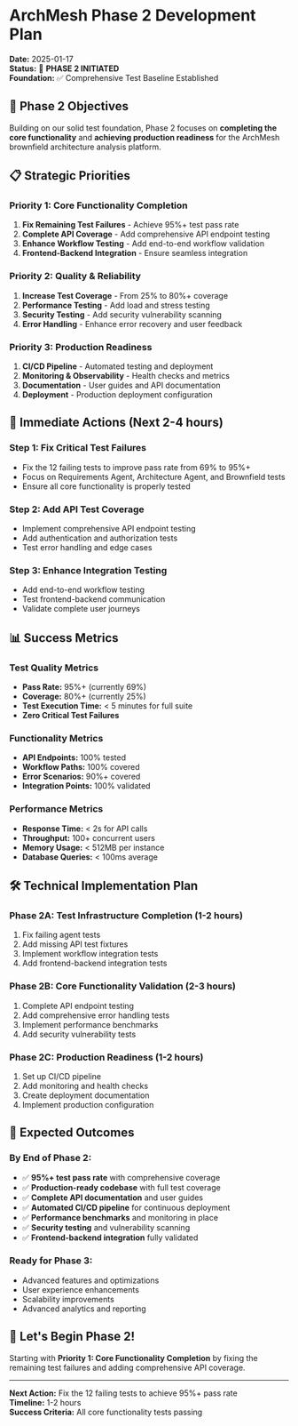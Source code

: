 # ArchMesh Phase 2 Development Plan

**Date:** 2025-01-17  
**Status:** 🚀 **PHASE 2 INITIATED**  
**Foundation:** ✅ Comprehensive Test Baseline Established

## 🎯 Phase 2 Objectives

Building on our solid test foundation, Phase 2 focuses on **completing the core functionality** and **achieving production readiness** for the ArchMesh brownfield architecture analysis platform.

## 📋 Strategic Priorities

### **Priority 1: Core Functionality Completion**
1. **Fix Remaining Test Failures** - Achieve 95%+ test pass rate
2. **Complete API Coverage** - Add comprehensive API endpoint testing
3. **Enhance Workflow Testing** - Add end-to-end workflow validation
4. **Frontend-Backend Integration** - Ensure seamless integration

### **Priority 2: Quality & Reliability**
1. **Increase Test Coverage** - From 25% to 80%+ coverage
2. **Performance Testing** - Add load and stress testing
3. **Security Testing** - Add security vulnerability scanning
4. **Error Handling** - Enhance error recovery and user feedback

### **Priority 3: Production Readiness**
1. **CI/CD Pipeline** - Automated testing and deployment
2. **Monitoring & Observability** - Health checks and metrics
3. **Documentation** - User guides and API documentation
4. **Deployment** - Production deployment configuration

## 🔧 Immediate Actions (Next 2-4 hours)

### **Step 1: Fix Critical Test Failures**
- Fix the 12 failing tests to improve pass rate from 69% to 95%+
- Focus on Requirements Agent, Architecture Agent, and Brownfield tests
- Ensure all core functionality is properly tested

### **Step 2: Add API Test Coverage**
- Implement comprehensive API endpoint testing
- Add authentication and authorization tests
- Test error handling and edge cases

### **Step 3: Enhance Integration Testing**
- Add end-to-end workflow testing
- Test frontend-backend communication
- Validate complete user journeys

## 📊 Success Metrics

### **Test Quality Metrics**
- **Pass Rate:** 95%+ (currently 69%)
- **Coverage:** 80%+ (currently 25%)
- **Test Execution Time:** < 5 minutes for full suite
- **Zero Critical Test Failures**

### **Functionality Metrics**
- **API Endpoints:** 100% tested
- **Workflow Paths:** 100% covered
- **Error Scenarios:** 90%+ covered
- **Integration Points:** 100% validated

### **Performance Metrics**
- **Response Time:** < 2s for API calls
- **Throughput:** 100+ concurrent users
- **Memory Usage:** < 512MB per instance
- **Database Queries:** < 100ms average

## 🛠️ Technical Implementation Plan

### **Phase 2A: Test Infrastructure Completion (1-2 hours)**
1. Fix failing agent tests
2. Add missing API test fixtures
3. Implement workflow integration tests
4. Add frontend-backend integration tests

### **Phase 2B: Core Functionality Validation (2-3 hours)**
1. Complete API endpoint testing
2. Add comprehensive error handling tests
3. Implement performance benchmarks
4. Add security vulnerability tests

### **Phase 2C: Production Readiness (1-2 hours)**
1. Set up CI/CD pipeline
2. Add monitoring and health checks
3. Create deployment documentation
4. Implement production configuration

## 🎯 Expected Outcomes

### **By End of Phase 2:**
- ✅ **95%+ test pass rate** with comprehensive coverage
- ✅ **Production-ready codebase** with full test coverage
- ✅ **Complete API documentation** and user guides
- ✅ **Automated CI/CD pipeline** for continuous deployment
- ✅ **Performance benchmarks** and monitoring in place
- ✅ **Security testing** and vulnerability scanning
- ✅ **Frontend-backend integration** fully validated

### **Ready for Phase 3:**
- Advanced features and optimizations
- User experience enhancements
- Scalability improvements
- Advanced analytics and reporting

## 🚀 Let's Begin Phase 2!

Starting with **Priority 1: Core Functionality Completion** by fixing the remaining test failures and adding comprehensive API coverage.

---

**Next Action:** Fix the 12 failing tests to achieve 95%+ pass rate  
**Timeline:** 1-2 hours  
**Success Criteria:** All core functionality tests passing
